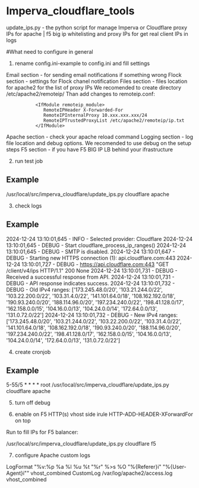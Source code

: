 # Imperva_cloudflare_tools

update_ips.py - the python script for manage Imperva or Cloudflare proxy IPs for apache | f5 big ip whitelisting and proxy IPs for get real client IPs in logs

#What need to configure in general

1) rename config.ini-example to config.ini and fill settings

Email section - for sending email notifications if something wrong
Flock section - settings for Flock chanel notification
Files section - files location for apache2 for the list of proxy IPs
                We recomended to create directory /etc/apache2/remoteip/
                Than add changes to remoteip.conf:

               <IfModule remoteip_module>
                  RemoteIPHeader X-Forwarded-For
                  RemoteIPInternalProxy 10.xxx.xxx.xxx/24
                  RemoteIPTrustedProxyList /etc/apache2/remoteip/ip.txt
               </IfModule>

Apache section - check your apache reload command 
Logging section - log file location and debug options. We recomended to use debug on the setup steps
F5 section - if you have F5 BIG IP LB behind your ifrastructure 

2) run test job

## Example
/usr/local/src/imperva_cloudflare/update_ips.py cloudflare apache

3) check logs

## Example
2024-12-24 13:10:01,645 - INFO - Selected provider: Cloudflare
2024-12-24 13:10:01,645 - DEBUG - Start cloudflare_process_ip_ranges()
2024-12-24 13:10:01,645 - DEBUG - SMTP is disabled.
2024-12-24 13:10:01,647 - DEBUG - Starting new HTTPS connection (1): api.cloudflare.com:443
2024-12-24 13:10:01,727 - DEBUG - https://api.cloudflare.com:443 "GET /client/v4/ips HTTP/1.1" 200 None
2024-12-24 13:10:01,731 - DEBUG - Received a successful response from API.
2024-12-24 13:10:01,731 - DEBUG - API response indicates success.
2024-12-24 13:10:01,732 - DEBUG - Old IPv4 ranges: ['173.245.48.0/20', '103.21.244.0/22', '103.22.200.0/22', '103.31.4.0/22', '141.101.64.0/18', '108.162.192.0/18', '190.93.240.0/20', '188.114.96.0/20', '197.234.240.0/22', '198.41.128.0/17', '162.158.0.0/15', '104.16.0.0/13', '104.24.0.0/14', '172.64.0.0/13', '131.0.72.0/22']
2024-12-24 13:10:01,732 - DEBUG - New IPv4 ranges: ['173.245.48.0/20', '103.21.244.0/22', '103.22.200.0/22', '103.31.4.0/22', '141.101.64.0/18', '108.162.192.0/18', '190.93.240.0/20', '188.114.96.0/20', '197.234.240.0/22', '198.41.128.0/17', '162.158.0.0/15', '104.16.0.0/13', '104.24.0.0/14', '172.64.0.0/13', '131.0.72.0/22']

4) create cronjob

## Example
5-55/5 * * * *  root /usr/local/src/imperva_cloudflare/update_ips.py cloudflare apache

5) turn off debug

6) enable on F5 HTTP(s) vhost side irule HTTP-ADD-HEADER-XForwardFor on top

Run to fill IPs for F5 balancer:

/usr/local/src/imperva_cloudflare/update_ips.py cloudflare f5

7) configure Apache custom logs

LogFormat "%v:%p %a %l %u %t \"%r\" %>s %O \"%{Referer}i\" \"%{User-Agent}i\"" vhost_combined
CustomLog /var/log/apache2/access.log vhost_combined